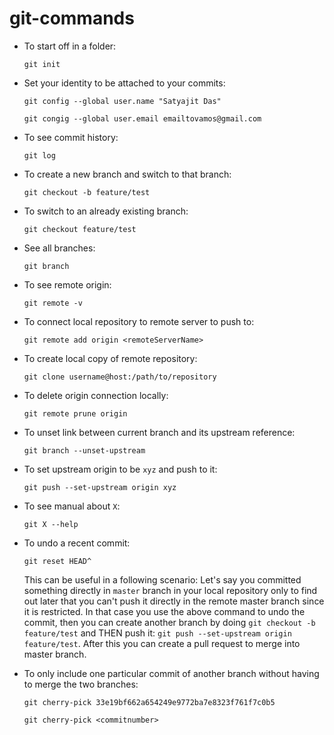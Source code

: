 # git-commands

- To start off in a folder: 

  ```git init```
  
- Set your identity to be attached to your commits: 

  ```git config --global user.name "Satyajit Das"```
  
  ```git congig --global user.email emailtovamos@gmail.com```

- To see commit history:

  ```git log```

- To create a new branch and switch to that branch:

  ```git checkout -b feature/test```
  
- To switch to an already existing branch:

  ```git checkout feature/test```
  
- See all branches: 

  ```git branch```
  
- To see remote origin:

  ```git remote -v```
  
- To connect local repository to remote server to push to: 

  ```git remote add origin <remoteServerName>```
  
- To create local copy of remote repository: 

  ```git clone username@host:/path/to/repository```
  
- To delete origin connection locally: 

  ```git remote prune origin```
  
- To unset link between current branch and its upstream reference:

  ```git branch --unset-upstream```
  
- To set upstream origin to be `xyz` and push to it: 

  ```git push --set-upstream origin xyz```
  
- To see manual about `X`:

  ```git X --help```

- To undo a recent commit: 

  ```git reset HEAD^```
  
  This can be useful in a following scenario: 
  Let's say you committed something directly in `master` branch in your local repository only to find out later that you can't push it directly in the remote master branch since it is restricted. In that case you use the above command to undo the commit, then you can create another branch by doing `git checkout -b feature/test` and THEN push it: `git push --set-upstream origin feature/test`. After this you can create a pull request to merge into master branch.
  
- To only include one particular commit of another branch without having to merge the two branches: 

  ```git cherry-pick 33e19bf662a654249e9772ba7e8323f761f7c0b5``` 
  
  ```git cherry-pick <commitnumber>```
